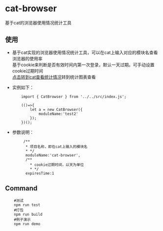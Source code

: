 # cat-browser

基于cat的浏览器使用情况统计工具

## 使用
	
-	基于cat实现的浏览器使用情况统计工具，可以在cat上输入对应的模块名查看浏览器的使用率	      
	基于cookie来判断是否有效时间内第一次登录，默认一天过期。可手动设置cookie过期时间    
	[点击转到cat查看统计情况](http://cat.dp/cat/r/browser?op=jsError)转到统计图表查看    
	  
- 	实例如下：   

	```
		import { CatBrowser } from '../../src/index.js';
        
        (()=>{
            let a = new CatBrowser({
                moduleName:'test2'
            });
        })();
	
	```
-	参数说明：
	```
		 /**
          * 项目名称，即在cat上输入的模块名
          * */
          moduleName:'cat-browser',
          /**
          	* cookie过期时间，以天为单位
            * */
          expiresTime:1
	```


## Command

```
	#测试	
	npm run test	
	#打包	
	npm run build	
	#例子演示	
	npm run demo	
```


